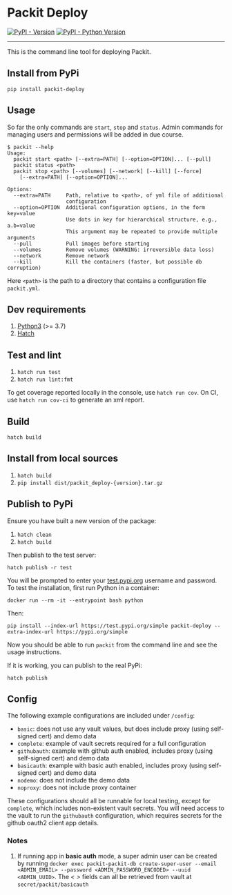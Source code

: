 # Packit Deploy

[![PyPI - Version](https://img.shields.io/pypi/v/packit-deploy.svg)](https://pypi.org/project/packit-deploy)
[![PyPI - Python Version](https://img.shields.io/pypi/pyversions/packit-deploy.svg)](https://pypi.org/project/packit-deploy)

-----

This is the command line tool for deploying Packit.

## Install from PyPi

```console
pip install packit-deploy
```

## Usage

So far the only commands are `start`, `stop` and `status`. Admin commands for managing users 
and permissions will be added in due course.

```
$ packit --help
Usage:
  packit start <path> [--extra=PATH] [--option=OPTION]... [--pull]
  packit status <path>
  packit stop <path> [--volumes] [--network] [--kill] [--force]
    [--extra=PATH] [--option=OPTION]...

Options:
  --extra=PATH     Path, relative to <path>, of yml file of additional
                   configuration
  --option=OPTION  Additional configuration options, in the form key=value
                   Use dots in key for hierarchical structure, e.g., a.b=value
                   This argument may be repeated to provide multiple arguments
  --pull           Pull images before starting
  --volumes        Remove volumes (WARNING: irreversible data loss)
  --network        Remove network
  --kill           Kill the containers (faster, but possible db corruption)
```

Here `<path>` is the path to a directory that contains a configuration file `packit.yml`.

## Dev requirements

1. [Python3](https://www.python.org/downloads/) (>= 3.7)
2. [Hatch](https://hatch.pypa.io/latest/install/)

## Test and lint

1. `hatch run test`
2. `hatch run lint:fmt`

To get coverage reported locally in the console, use `hatch run cov`. 
On CI, use `hatch run cov-ci` to generate an xml report.

## Build

```console
hatch build
```

## Install from local sources

1. `hatch build`
2. `pip install dist/packit_deploy-{version}.tar.gz`

## Publish to PyPi

Ensure you have built a new version of the package:
1. `hatch clean`
2. `hatch build`

Then publish to the test server:

```console
hatch publish -r test
```

You will be prompted to enter your [test.pypi.org](https://test.pypi.org/legacy/) username and password.
To test the installation, first run Python in a container:

```
docker run --rm -it --entrypoint bash python
```

Then:

```
pip install --index-url https://test.pypi.org/simple packit-deploy --extra-index-url https://pypi.org/simple
```

Now you should be able to run `packit` from the command line and see the usage instructions.

If it is working, you can publish to the real PyPi:

```console
hatch publish
```

## Config

The following example configurations are included under `/config`:

- `basic`: does not use any vault values, but does include proxy (using self-signed cert) and demo data
- `complete`: example of vault secrets required for a full configuration
- `githubauth`: example with github auth enabled, includes proxy (using self-signed cert) and demo data
- `basicauth`: example with basic auth enabled, includes proxy (using self-signed cert) and demo data
- `nodemo`: does not include the demo data
- `noproxy`: does not include proxy container

These configurations should all be runnable for local testing, except for `complete`, which includes non-existent vault secrets.
You will need access to the vault to run the `githubauth` configuration, which requires secrets for the github oauth2 client app
details.

### Notes

1. If running app in **basic auth** mode, a super admin user can be created by running
`docker exec packit-packit-db create-super-user --email <ADMIN_EMAIL> --password <ADMIN_PASSWORD_ENCODED> --uuid <ADMIN_UUID>`.
The *< >* fields can all be retrieved from vault at `secret/packit/basicauth`
